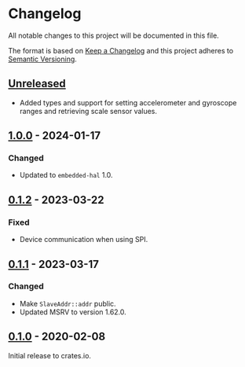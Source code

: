 # Changelog

All notable changes to this project will be documented in this file.

The format is based on [Keep a Changelog](http://keepachangelog.com/en/1.0.0/)
and this project adheres to [Semantic Versioning](http://semver.org/spec/v2.0.0.html).

## [Unreleased]

- Added types and support for setting accelerometer and gyroscope ranges and retrieving scale sensor values.

## [1.0.0] - 2024-01-17

### Changed
- Updated to `embedded-hal` 1.0.

## [0.1.2] - 2023-03-22

### Fixed
- Device communication when using SPI.

## [0.1.1] - 2023-03-17

### Changed
- Make `SlaveAddr::addr` public.
- Updated MSRV to version 1.62.0.

## [0.1.0] - 2020-02-08

Initial release to crates.io.

[Unreleased]: https://github.com/eldruin/bmi160-rs/compare/v1.0.0...HEAD
[1.0.0]: https://github.com/eldruin/bmi160-rs/compare/v0.1.2...v1.0.0
[0.1.2]: https://github.com/eldruin/bmi160-rs/compare/v0.1.1...v0.1.2
[0.1.1]: https://github.com/eldruin/bmi160-rs/compare/v0.1.0...v0.1.1
[0.1.0]: https://github.com/eldruin/bmi160-rs/releases/tag/v0.1.0